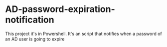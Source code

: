 # AD-password-expiration-notification
This project it's in Powershell. It's an script that notifies when a password of an AD user is going to expire
